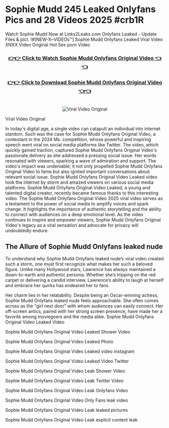 # Sophie Mudd 245 Leaked Onlyfans Pics and 28 Videos 2025 #crb1R

Watch Sophie Mudd Now at Links2Leaks.com Onlyfans Leaked - Update Files & pict. !#[NEW-X~VIDEOs™] Sophie Mudd Onlyfans Leaked Viral Video XNXX Video Original Hot Sex porn Video
<br>
<div align="center">
<h3><a href="https://links2leaks.com/sophiemudd" rel="nofollow">👉👉 Click to Watch Sophie Mudd Onlyfans Original Video 👈👈</a></h3>
<h3><a href="https://links2leaks.com/sophiemudd" rel="nofollow">👉👉 Click to Download Sophie Mudd Onlyfans Original Video 👈👈</a></h3>
<br>
<a href="https://links2leaks.com/sophiemudd" rel="nofollow"><img src="https://i.ibb.co/Gkj2r4b/banner.png" alt="Viral Video Original" style="max-width: 100%; display: inline-block;" data-target="animated-image.originalImage"></a>
</div>

Viral Video Original

In today's digital age, a single video can catapult an individual into internet stardom. Such was the case for Sophie Mudd Onlyfans Original Video, a contestant in the 2024 Ms. competition, whose powerful and inspiring speech went viral on social media platforms like Twitter.
The video, which quickly gained traction, captured Sophie Mudd Onlyfans Original Video's passionate delivery as she addressed a pressing social issue. Her words resonated with viewers, sparking a wave of admiration and support. The video's impact was undeniable; it not only propelled Sophie Mudd Onlyfans Original Video to fame but also ignited important conversations about relevant social issue.
Sophie Mudd Onlyfans Original Video Leaked video took the internet by storm and amazed viewers on various social media platforms. Sophie Mudd Onlyfans Original Video Leaked, a young and talented digital creator, recently became famous thanks to this interesting video.
The Sophie Mudd Onlyfans Original Video 2025 viral video serves as a testament to the power of social media to amplify voices and spark change. It highlights the importance of authentic storytelling and the ability to connect with audiences on a deep emotional level. As the video continues to inspire and empower viewers, Sophie Mudd Onlyfans Original Video's legacy as a viral sensation and advocate for privacy will undoubtedly endure.

<h2>The Allure of Sophie Mudd Onlyfans leaked nude</h2>


To understand why Sophie Mudd Onlyfans leaked nude’s viral video created such a storm, one must first recognize what makes her such a beloved figure. Unlike many Hollywood stars, Lawrence has always maintained a down-to-earth and authentic persona. Whether she’s tripping on the red carpet or delivering a candid interview, Lawrence’s ability to laugh at herself and embrace her quirks has endeared her to fans.

Her charm lies in her relatability. Despite being an Oscar-winning actress, Sophie Mudd Onlyfans leaked nude feels approachable. She often comes across as the "girl next door" with whom audiences can easily connect. Her off-screen antics, paired with her strong screen presence, have made her a favorite among moviegoers and the media alike.
Sophie Mudd Onlyfans Original Video Leaked Video

Sophie Mudd Onlyfans Original Video Leaked Shower Video

Sophie Mudd Onlyfans Original Video Leaked Photo

Sophie Mudd Onlyfans Original Video Leaked video instagram

Sophie Mudd Onlyfans Original Video Leaked Video Twitter

Sophie Mudd Onlyfans Original Video Leak Shower Video

Sophie Mudd Onlyfans Original Video Leak Twitter Video

Sophie Mudd Onlyfans Original Video Leak Onlyfans Video

Sophie Mudd Onlyfans Original Video Only Fans leak video

Sophie Mudd Onlyfans Original Video Leak leaked pictures

Sophie Mudd Onlyfans Original Video Leak explicit content leak